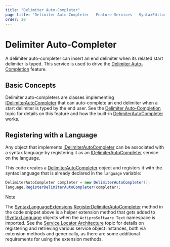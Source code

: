 ```yaml
---
title: "Delimiter Auto-Completer"
page-title: "Delimiter Auto-Completer - Feature Services - SyntaxEditor Language Creation Guide"
order: 20
---
```

# Delimiter Auto-Completer

A delimiter auto-completer can insert an end delimiter when its related start delimiter is typed.  This service is used to drive the [Delimiter Auto-Completion](../../user-interface/input-output/delimiter-auto-completion.md) feature.

## Basic Concepts

Delimiter auto-completers are classes implementing [IDelimiterAutoCompleter](xref:ActiproSoftware.Text.Analysis.IDelimiterAutoCompleter) that can auto-complete an end delimiter when a start delimiter is typed by the end user.  See the [Delimiter Auto-Completion](../../user-interface/input-output/delimiter-auto-completion.md) topic for details on this feature and how the built-in [DelimiterAutoCompleter](xref:ActiproSoftware.Text.Analysis.Implementation.DelimiterAutoCompleter) works.

## Registering with a Language

Any object that implements [IDelimiterAutoCompleter](xref:ActiproSoftware.Text.Analysis.IDelimiterAutoCompleter) can be associated with a syntax language by registering it as an [IDelimiterAutoCompleter](xref:ActiproSoftware.Text.Analysis.IDelimiterAutoCompleter) service on the language.

This code creates a [DelimiterAutoCompleter](xref:ActiproSoftware.Text.Analysis.Implementation.DelimiterAutoCompleter) object and registers it with the syntax language that is already declared in the `language` variable:

```csharp
DelimiterAutoCompleter completer = new DelimiterAutoCompleter();
language.RegisterDelimiterAutoCompleter(completer);
```

> [!NOTE]
> The [SyntaxLanguageExtensions](xref:ActiproSoftware.Text.SyntaxLanguageExtensions).[RegisterDelimiterAutoCompleter](xref:ActiproSoftware.Text.SyntaxLanguageExtensions.RegisterDelimiterAutoCompleter*) method in the code snippet above is a helper extension method that gets added to [ISyntaxLanguage](xref:ActiproSoftware.Text.ISyntaxLanguage) objects when the `ActiproSoftware.Text` namespace is imported.  See the [Service Locator Architecture](../service-locator-architecture.md) topic for details on registering and retrieving various service object instances, both via extension methods and generically, as there are some additional requirements for using the extension methods.
